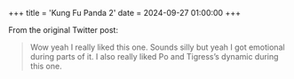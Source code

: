 +++
title = 'Kung Fu Panda 2'
date = 2024-09-27 01:00:00
+++

From the original Twitter post:

> Wow yeah I really liked this one. Sounds silly but yeah I got emotional during parts of it. I also really liked Po and Tigress’s dynamic during this one.